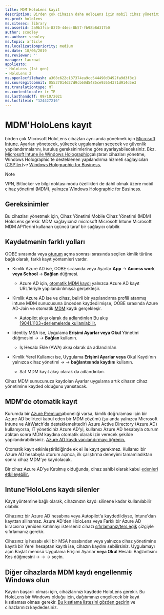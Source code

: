 ```yaml
---
title: MDM'HoloLens kayıt
description: Birden çok cihazın daha HoloLens için mobil cihaz yönetimine (MDM) nasıl kayıt olduğunu öğrenin.
ms.prod: hololens
ms.sitesec: library
ms.assetid: 2a9b3fca-8370-44ec-8b57-fb98b8d317b0
author: scooley
ms.author: scooley
ms.topic: article
ms.localizationpriority: medium
ms.date: 10/06/2019
ms.reviewer: ''
manager: laurawi
appliesto:
- HoloLens (1st gen)
- HoloLens 2
ms.openlocfilehash: a368c622c137374ea9cc544490d3492fa9d3f8c1
ms.sourcegitcommit: 05537014d27d9cb60d5485ce93654371d914d5e3
ms.translationtype: MT
ms.contentlocale: tr-TR
ms.lasthandoff: 09/10/2021
ms.locfileid: "124427216"
---
```

# <a name="enroll-hololens-in-mdm"></a>MDM'HoloLens kayıt

birden çok Microsoft HoloLens cihazları aynı anda yönetmek için [Microsoft Intune.](/intune/windows-holographic-for-business) Ayarları yönetecek, yükecek uygulamaları seçecek ve güvenlik yapılandırmalarını, kuruluş gereksinimlerine göre ayarlayabileceksiniz. Bkz. [Microsoft Intune ile Windows Holographic](/intune/windows-holographic-for-business)çalıştıran cihazları yönetme, Windows Holographic'te desteklenen yapılandırma hizmeti sağlayıcıları [(CSP'ler)](https://msdn.microsoft.com/windows/hardware/commercialize/customize/mdm/configuration-service-provider-reference#hololens)ve [Windows Holographic for Business.](https://msdn.microsoft.com/windows/hardware/commercialize/customize/mdm/policy-configuration-service-provider#hololenspolicies)

> [!NOTE]
> VPN, Bitlocker ve bilgi noktası modu özellikleri de dahil olmak üzere mobil cihaz yönetimi (MDM), yalnızca [Windows Holographic for Business.](hololens1-upgrade-enterprise.md)

## <a name="requirements"></a>Gereksinimler

 Bu cihazları yönetmek için, Cihaz Yönetimi Mobile Cihaz Yönetimi (MDM) HoloLens gerekir. MDM sağlayıcınız microsoft Microsoft Intune Microsoft MDM API'lerini kullanan üçüncü taraf bir sağlayıcı olabilir.

## <a name="different-ways-to-enroll"></a>Kaydetmenin farklı yolları

OOBE sırasında veya [oturum](hololens-identity.md) açma sonrası sırasında seçilen kimlik türüne bağlı olarak, farklı kayıt yöntemleri vardır.

- Kimlik Azure AD ise, OOBE sırasında veya Ayarlar **App**  ->  **Access work veya School**  ->  **Bağlan** düğmesi.
    - Azure AD için, [otomatik MDM kaydı](hololens-enroll-mdm.md#auto-enrollment-in-mdm) yalnızca Azure AD kayıt URL'leriyle yapılandırılmışsa gerçekleşir.

- Kimlik Azure AD ise ve cihaz, belirli bir yapılandırma profili atanmış intune MDM sunucusuna önceden kaydedilmişse, OOBE sırasında Azure AD-Join ve otomatik [MDM](hololens-enroll-mdm.md#auto-enrollment-in-mdm) kaydı gerçekleşir.
    - Autopilot [akışı olarak da adlandırılan](hololens2-autopilot.md) Bu akış [19041.1103+derlemelerde kullanılabilir.](hololens-release-notes.md#windows-holographic-version-2004)


- Identity MSA ise, Uygulama **Erişimi Ayarlar veya Okul** Yönetimi düğmesini  ->    ->  **Bağlan** kullanın.
    - İş Hesabı Ekle (AWA) akışı olarak da adlandırılan.
- Kimlik Yerel Kullanıcı ise, Uygulama **Erişimi Ayarlar veya** Okul Kaydı'nın yalnızca cihaz yönetimi  ->    ->  **bağlantısında kaydını** kullanın.
    - Saf MDM kayıt akışı olarak da adlandırılan.

Cihaz MDM sunucunuza kaydolan Ayarlar uygulama artık cihazın cihaz yönetimine kayded olduğunu yansıtacak.

## <a name="auto-enrollment-in-mdm"></a>MDM'de otomatik kayıt

Kurumda bir [Azure Premium](https://azure.microsoft.com/overview/)aboneliği varsa, kimlik doğrulaması için bir Azure AD belirteci kabul eden bir MDM çözümü (şu anda yalnızca Microsoft Intune ve AirWatch'da desteklemektedir) Azure Active Directory (Azure AD) kullanıyorsa, IT yöneticiniz Azure AD'yi, kullanıcı Azure AD hesabıyla oturum atıktan sonra MDM kaydına otomatik olarak izin verecek şekilde yapılandırabilirsiniz. [Azure AD kaydı yapılandırmayı öğrenin.](/mem/intune/enrollment/windows-enroll#enable-windows-10-automatic-enrollment)

Otomatik kayıt etkinleştirildiğinde ek el ile kayıt gerekmez. Kullanıcı bir Azure AD hesabıyla oturum açınca, ilk çalıştırma deneyimi tamamladıktan sonra cihaz MDM'ye kaydolacak.

Bir cihaz Azure AD'ye Katılmış olduğunda, cihaz sahibi olarak kabul [edenleri etkileyebilir.](security-adminless-os.md#device-owner)

## <a name="unenroll-hololens-from-intune"></a>Intune'HoloLens kaydı silenler

Kayıt yöntemine bağlı olarak, cihazınızın kaydı silinene kadar kullanılabilir olabilir.

Cihazınız bir Azure AD hesabına veya Autopilot'a kaydedildiyse, Intune'dan kayıttan silinamaz. Azure AD'den HoloLens veya Farklı bir Azure AD kiracısına yeniden katılmayı isterseniz cihazı [sıfırlamanız/ters eğik](hololens-recovery.md#reset-the-device) çizgiyle sıfırlamanız gerekir.

Cihazınız iş hesabı ekli bir MSA hesabından veya yalnızca cihaz yönetimine kayıtlı bir Yerel hesaptan kayıtlı ise, cihazın kaydını sebilirsiniz. Uygulamayı açın Başlat menüsü Uygulama Erişimi Ayarlar **veya Okul** Hesabı Bağlantısını Kes düğmesini  ->    ->    ->   seçin.

## <a name="ensure-that-mdm-enrollment-isnt-blocked-for-windows-devices"></a>Diğer cihazlarda MDM kaydı engellenmiş Windows olun

Kaydın başarılı olması için, cihazlarınızı kaydede HoloLens gerekir. Bu HoloLens bir Windows olduğu için, dağıtımınızı engellecek bir kayıt kısıtlaması olması gerekir. [Bu kısıtlama listesini gözden geçirin](/mem/intune/enrollment/enrollment-restrictions-set) ve cihazlarınızı kaydedesiniz.